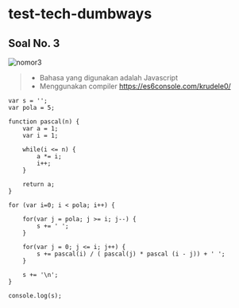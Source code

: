 # test-tech-dumbways

## Soal No. 3

![nomor3](https://user-images.githubusercontent.com/34154595/127832320-631dfcc4-f1c5-46e3-bb85-8ee75816f32d.png)

> - Bahasa yang digunakan adalah Javascript
> - Menggunakan compiler https://es6console.com/krudele0/

```
var s = '';
var pola = 5;

function pascal(n) {
    var a = 1;
    var i = 1;

    while(i <= n) {
        a *= i;
        i++;
    }

    return a;
} 

for (var i=0; i < pola; i++) {

    for(var j = pola; j >= i; j--) {
        s += ' ';
    }

    for(var j = 0; j <= i; j++) {
        s += pascal(i) / ( pascal(j) * pascal (i - j)) + ' ';
    }

    s += '\n';
}

console.log(s);
```
